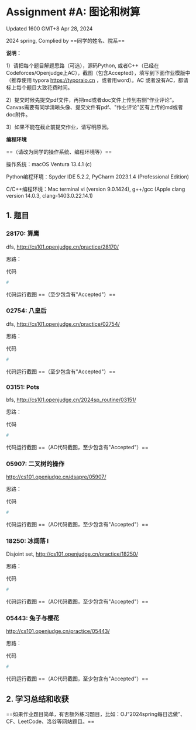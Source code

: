 # Assignment #A: 图论和树算

Updated 1600 GMT+8 Apr 28, 2024

2024 spring, Complied by ==同学的姓名、院系==



**说明：**

1）请把每个题目解题思路（可选），源码Python, 或者C++（已经在Codeforces/Openjudge上AC），截图（包含Accepted），填写到下面作业模版中（推荐使用 typora https://typoraio.cn ，或者用word）。AC 或者没有AC，都请标上每个题目大致花费时间。

2）提交时候先提交pdf文件，再把md或者doc文件上传到右侧“作业评论”。Canvas需要有同学清晰头像、提交文件有pdf、"作业评论"区有上传的md或者doc附件。

3）如果不能在截止前提交作业，请写明原因。



**编程环境**

==（请改为同学的操作系统、编程环境等）==

操作系统：macOS Ventura 13.4.1 (c)

Python编程环境：Spyder IDE 5.2.2, PyCharm 2023.1.4 (Professional Edition)

C/C++编程环境：Mac terminal vi (version 9.0.1424), g++/gcc (Apple clang version 14.0.3, clang-1403.0.22.14.1)



## 1. 题目

### 28170: 算鹰

dfs, http://cs101.openjudge.cn/practice/28170/



思路：



代码

```python
# 

```



代码运行截图 ==（至少包含有"Accepted"）==





### 02754: 八皇后

dfs, http://cs101.openjudge.cn/practice/02754/



思路：



代码

```python
# 

```



代码运行截图 ==（至少包含有"Accepted"）==





### 03151: Pots

bfs, http://cs101.openjudge.cn/2024sp_routine/03151/



思路：



代码

```python
# 

```



代码运行截图 ==（AC代码截图，至少包含有"Accepted"）==





### 05907: 二叉树的操作

http://cs101.openjudge.cn/dsapre/05907/



思路：



代码

```python
# 

```



代码运行截图 ==（AC代码截图，至少包含有"Accepted"）==







### 18250: 冰阔落 I

Disjoint set, http://cs101.openjudge.cn/practice/18250/



思路：



代码

```python
# 

```



代码运行截图 ==（AC代码截图，至少包含有"Accepted"）==





### 05443: 兔子与樱花

http://cs101.openjudge.cn/practice/05443/



思路：



代码

```python
# 

```



代码运行截图 ==（AC代码截图，至少包含有"Accepted"）==





## 2. 学习总结和收获

==如果作业题目简单，有否额外练习题目，比如：OJ“2024spring每日选做”、CF、LeetCode、洛谷等网站题目。==





